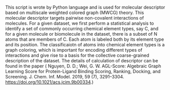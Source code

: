 This script is wrote by Python language and is used for molecular descriptor based on multiscale weighted colored graph (MWCG) theory. This molecular descriptor targets pairwise non-covalent interactions of molecules. For a given dataset, we first perform a statistical analysis to identify a set of commonly occurring chemical element types, say C, and for a given molecule or biomolecule in the dataset, there is a subset of N atoms that are members of C. Each atom is labeled both by its element type and its position. The classificaiotn of atoms into chemical element types is a graph coloring, which is important for encoding different types of interactions and give rise to a basis for the collective coarse-grained description of the dataset. The details of calculation of descriptor can be found in the paper ( Nguyen, D. D.; Wei, G. W. AGL-Score: Algebraic Graph Learning Score for Protein-Ligand Binding Scoring, Ranking, Docking, and Screening. J. Chem. Inf. Model. 2019, 59 (7), 3291–3304. https://doi.org/10.1021/acs.jcim.9b00334.)
